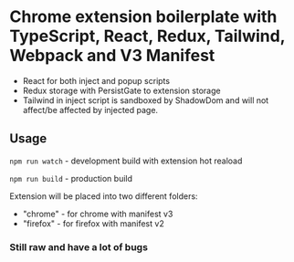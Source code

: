 # Chrome extension boilerplate with TypeScript, React, Redux, Tailwind, Webpack and V3 Manifest

- React for both inject and popup scripts
- Redux storage with PersistGate to extension storage
- Tailwind in inject script is sandboxed by ShadowDom and will not affect/be affected by injected page.


## Usage

`npm run watch` - development build with extension hot reaload

`npm run build` - production build

Extension will be placed into two different folders:
- "chrome" - for chrome with manifest v3
- "firefox" - for firefox with manifest v2

### Still raw and have a lot of bugs